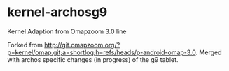 kernel-archosg9
===============

Kernel Adaption from Omapzoom 3.0 line

Forked from http://git.omapzoom.org/?p=kernel/omap.git;a=shortlog;h=refs/heads/p-android-omap-3.0.
Merged with archos specific changes (in progress) of the g9 tablet.